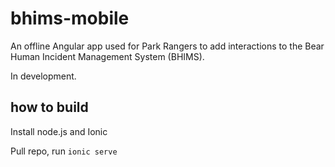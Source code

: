 # bhims-mobile

An offline Angular app used for Park Rangers to add interactions to the Bear Human Incident Management System (BHIMS). 

In development.

## how to build
Install node.js and Ionic

Pull repo, run `ionic serve`
